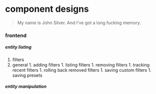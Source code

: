 # component designs

> My name is John Silver. And I've got a long fucking memory.

### frontend

##### entity listing
1. filters
  1. general
    1. adding filters 
    1. listing filters
    1. removing filters
    1. tracking recent filters
    1. rolling back removed filters
    1. saving custom filters
    1. saving presets
  
##### entity manipulation


